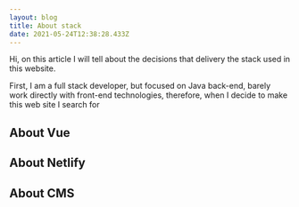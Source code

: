 ```yaml
---
layout: blog
title: About stack
date: 2021-05-24T12:38:28.433Z
---
```

Hi, on this article I will tell about the decisions that delivery the stack used in this website.

First, I am a full stack developer, but focused on Java back-end, barely work directly with front-end technologies, therefore, when I decide to make this web site I search for

## About Vue



## About Netlify



## About CMS